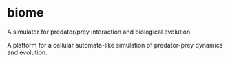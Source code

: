 # biome
A simulator for predator/prey interaction and biological evolution.

A platform for a cellular automata-like simulation of predator-prey dynamics and evolution.  

